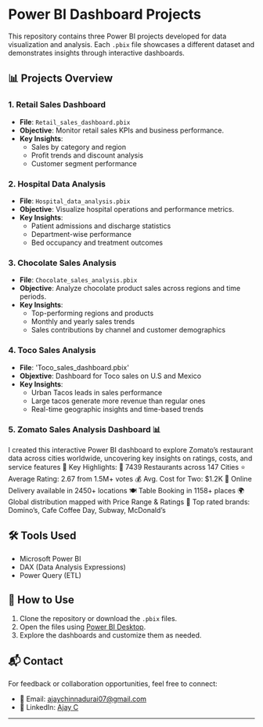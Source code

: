 # Power BI Dashboard Projects

This repository contains three Power BI projects developed for data visualization and analysis. Each `.pbix` file showcases a different dataset and demonstrates insights through interactive dashboards.

## 📊 Projects Overview

### 1. Retail Sales Dashboard
- **File**: `Retail_sales_dashboard.pbix`
- **Objective**: Monitor retail sales KPIs and business performance.
- **Key Insights**:
  - Sales by category and region
  - Profit trends and discount analysis
  - Customer segment performance

### 2. Hospital Data Analysis
- **File**: `Hospital_data_analysis.pbix`
- **Objective**: Visualize hospital operations and performance metrics.
- **Key Insights**:
  - Patient admissions and discharge statistics
  - Department-wise performance
  - Bed occupancy and treatment outcomes

### 3. Chocolate Sales Analysis
- **File**: `Chocolate_sales_analysis.pbix`
- **Objective**: Analyze chocolate product sales across regions and time periods.
- **Key Insights**:
  - Top-performing regions and products
  - Monthly and yearly sales trends
  - Sales contributions by channel and customer demographics
 
### 4. Toco Sales Analysis
- **File**: 'Toco_sales_dashboard.pbix'
- **Objextive**: Dashboard for Toco sales on U.S and Mexico
- **Key Insights**:
  - Urban Tacos leads in sales performance
  - Large tacos generate more revenue than regular ones
  - Real-time geographic insights and time-based trends
 
### 5. Zomato Sales Analysis Dashboard 📊
I created this interactive Power BI dashboard to explore Zomato’s restaurant data across cities worldwide, uncovering key insights on ratings, costs, and service features
📌 Key Highlights:
📍 7439 Restaurants across 147 Cities
⭐ Average Rating: 2.67 from 1.5M+ votes
💰 Avg. Cost for Two: $1.2K
🛵 Online Delivery available in 2450+ locations
🍽️ Table Booking in 1158+ places
🌍 Global distribution mapped with Price Range & Ratings
🧾 Top rated brands: Domino’s, Cafe Coffee Day, Subway, McDonald’s

## 🛠️ Tools Used
- Microsoft Power BI
- DAX (Data Analysis Expressions)
- Power Query (ETL)

## 📁 How to Use
1. Clone the repository or download the `.pbix` files.
2. Open the files using [Power BI Desktop](https://powerbi.microsoft.com/desktop/).
3. Explore the dashboards and customize them as needed.

## 📬 Contact
For feedback or collaboration opportunities, feel free to connect:

- 📧 Email: ajaychinnadurai07@gmail.com  
- 🔗 LinkedIn: [Ajay C](https://www.linkedin.com/in/ajay-c-03a707286)

---


